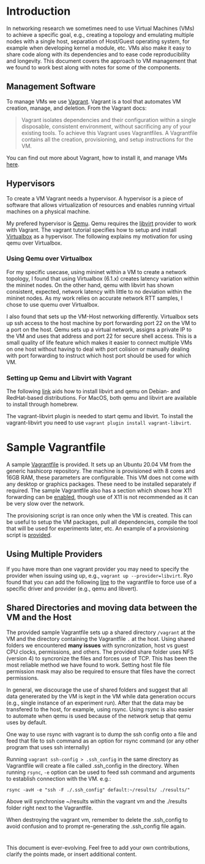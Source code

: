 
# Introduction

In networking research we sometimes need to use Virtual Machines (VMs) to achieve a specific goal, e.g., creating a topology and emulating multiple nodes with a single host, separation of Host/Guest operating system, for example when developing kernel a module, etc.
VMs also make it easy to share code along with its dependencies and to ease code reproducibility and longevity.
This document covers the approach to VM management that we found to work best along with notes for some of the components.

## Management Software

To manage VMs we use [Vagrant](https://www.vagrantup.com/).
Vagrant is a tool that automates VM creation, manage, and deletion. 
From the Vagrant docs:
> Vagrant isolates dependencies and their configuration within a single disposable, consistent environment, without sacrificing any of your existing tools.
To achieve this Vagrant uses Vagrantfiles.
A Vagrantfile contains all the creation, provisioning, and setup instructions for the VM.

You can find out more about Vagrant, how to install it, and manage VMs [here](https://developer.hashicorp.com/vagrant/tutorials/getting-started).


## Hypervisors

To create a VM Vagrant needs a hypervisor. 
A hypervisor is a piece of software that allows virtualization of resources and enables running virtual machines on a physical machine.

My prefered hypervisor is [Qemu](https://www.qemu.org/).
Qemu requires the [libvirt](https://libvirt.org/) provider to work with Vagrant.
The vagrant tutorial specifies how to setup and install [Virtualbox](https://www.virtualbox.org/) as a hypervisor.
The following explains my motivation for using qemu over Virtualbox.


### Using Qemu over Virtualbox
    
For my specific usecase, using mininet within a VM to create a network topology, I found that using Virtualbox (6.1.x) creates latency variation within the mininet nodes.
On the other hand, qemu with libvirt has shown consistent, expected, network latency with little to no deviation within the mininet nodes.
As my work relies on accurate network RTT samples, I chose to use quemu over Virtualbox.

I also found that sets up the VM-Host networking differently.
Virtualbox sets up ssh access to the host machine by port forwarding port 22 on the VM to a port on the host.
Qemu sets up a virtual network, assigns a private IP to the VM and uses that address and port 22 for secure shell access.
This is a small quality of life feature which makes it easier to connect multiple VMs on one host without having to deal with port colision or manually dealing with port forwarding to instruct which host port should be used for which VM.

### Setting up Qemu and Libvirt with Vagrant

The following [link](https://opensource.com/article/21/10/vagrant-libvirt) aids how to install libvirt and qemu on Debian- and RedHat-based distributions.
For MacOS, both qemu and libvirt are available to install through homebrew.

The vagrant-libvirt plugin is needed to start qemu and libvirt.
To install the vagrant-libvirt you need to use ``vagrant plugin install vagrant-libvirt``.

# Sample Vagrantfile    

A sample [Vagrantfile](https://github.com/glasgow-ipl/vagrant-notes/blob/master/Vagrantfile) is provided.
It sets up an Ubuntu 20.04 VM from the generic hashicorp repository.
The machine is provisioned with 8 cores and 16GB RAM, these parameters are configurable.
This VM does not come with any desktop or graphics packages. 
These need to be installed separately if required.
The sample Vagrantfile also has a section which shows how X11 forwarding can be [enabled](https://github.com/glasgow-ipl/vagrant-notes/blob/master/Vagrantfile#L13), 
though use of X11 is not recommended as it can be very slow over the network.

The provisioning script is ran once only when the VM is created.
This can be useful to setup the VM packages, pull all dependencies, compile the tool that will be used for experiments later, etc.
An example of a provisioning script is [provided](https://github.com/glasgow-ipl/vagrant-notes/blob/master/Vagrantfile#L24).

## Using Multiple Providers

If you have more than one vagrant provider you may need to specify the provider when issuing using up, e.g., ``vagrant up --provider=libvirt``.
Ryo found that you can add the following [line](https://github.com/glasgow-ipl/vagrant-notes/blob/master/Vagrantfile#L21) to the vagrantfile to force use of a specific driver and provider (e.g., qemu and libvert).
     

## Shared Directories and moving data between the VM and the Host
    
The provided sample Vagrantfile sets up a shared directory `/vagrant` at the VM and the directory containing the Vagrantfile `.` at the host.
Using shared folders we encountered **many issues** with syncronization, host vs guest CPU clocks, 
permissions, and others.
The provided share folder uses NFS (version 4) to syncronize the files and forces use of TCP.
This has been the most reliable method we have found to work.
Setting host file file permission mask may also be required to ensure that files have the correct permissions.

In general, we discourage the use of shared folders and suggest that all data genererated by the VM is kept in the VM while data generation occurs (e.g., single instance of an experiment run).
After that the data may be transfered to the host, for example, using rsync.
Using rsync is also easier to automate when qemu is used because of the network setup that qemu uses by default.

One way to use rsync with vagrant is to dump the ssh config onto a file and feed that file to ssh command as an option for rsync command (or any other program that uses ssh internally)

Running `vagrant ssh-config > .ssh_config` in the same directory as Vagrantfile will create a file called .ssh_config in the directory.
When running `rsync`, `-e` option can be used to feed ssh command and arguments to establish connection with the VM. e.g.:
```
rsync -avH -e "ssh -F ./.ssh_config" default:~/results/ ./results/" 
```
Above will synchronise ~/results within the vagrant vm and the ./results folder right next to the Vagrantfile. 

When destroying the vagrant vm, remember to delete the .ssh_config to avoid confusion and to prompt re-generating the .ssh_config file again.

#

This document is ever-evolving. Feel free to add your own contributions, clarify the points made, or insert additional content.
